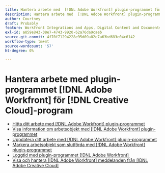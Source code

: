 ```yaml
---
title: Hantera arbete med  [!DNL Adobe Workfront] plugin-programmet för [!DNL Creative Cloud] program
description: Hantera arbete med  [!DNL Adobe Workfront] plugin-programmet för [!DNL Creative Cloud] program
author: Courtney
draft: Probably
feature: Workfront Integrations and Apps, Digital Content and Documents
exl-id: a859e843-38e7-4743-9920-62a76da9caeb
source-git-commit: 4f70f71294228e95d09a02e7a63bd683c04c6142
workflow-type: tm+mt
source-wordcount: '57'
ht-degree: 0%

---
```


# Hantera arbete med plugin-programmet [!DNL Adobe Workfront] för [!DNL Creative Cloud]-program

* [Hitta ditt arbete med  [!DNL Adobe Workfront] plugin-programmet](/help/quicksilver/workfront-integrations-and-apps/adobe-workfront-for-creative-cloud/wf-cc-find-work.md)
* [Visa information om arbetsobjekt med  [!DNL Adobe Workfront] plugin-programmet](/help/quicksilver/workfront-integrations-and-apps/adobe-workfront-for-creative-cloud/wf-cc-view-work-info.md)
* [Uppdatera ditt arbete med  [!DNL Adobe Workfront] plugin-programmet](/help/quicksilver/workfront-integrations-and-apps/adobe-workfront-for-creative-cloud/wf-cc-update.md)
* [Markera arbetsobjekt som slutförda med  [!DNL Adobe Workfront] plugin-programmet](/help/quicksilver/workfront-integrations-and-apps/adobe-workfront-for-creative-cloud/wf-cc-complete.md)
* [Loggtid med plugin-programmet  [!DNL Adobe Workfront] &#x200B;](/help/quicksilver/workfront-integrations-and-apps/adobe-workfront-for-creative-cloud/wf-cc-log-time.md)
* [Visa och hantera [!DNL Adobe Workfront] meddelanden från [!DNL Adobe Creative Cloud]](/help/quicksilver/workfront-integrations-and-apps/adobe-workfront-for-creative-cloud/wf-cc-notifications.md)
